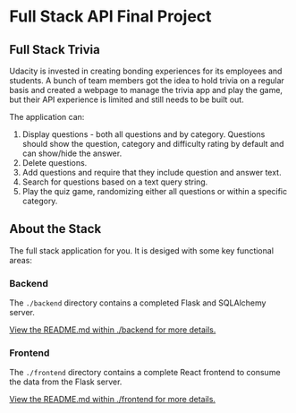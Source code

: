# Full Stack API Final Project

## Full Stack Trivia

Udacity is invested in creating bonding experiences for its employees and students. A bunch of team members got the idea to hold trivia on a regular basis and created a  webpage to manage the trivia app and play the game, but their API experience is limited and still needs to be built out. 

The application can:

1) Display questions - both all questions and by category. Questions should show the question, category and difficulty rating by default and can show/hide the answer. 
2) Delete questions.
3) Add questions and require that they include question and answer text.
4) Search for questions based on a text query string.
5) Play the quiz game, randomizing either all questions or within a specific category. 


## About the Stack

The full stack application for you. It is desiged with some key functional areas:

### Backend

The `./backend` directory contains a completed Flask and SQLAlchemy server. 

[View the README.md within ./backend for more details.](./backend/README.md)

### Frontend

The `./frontend` directory contains a complete React frontend to consume the data from the Flask server.

[View the README.md within ./frontend for more details.](./frontend/README.md)
